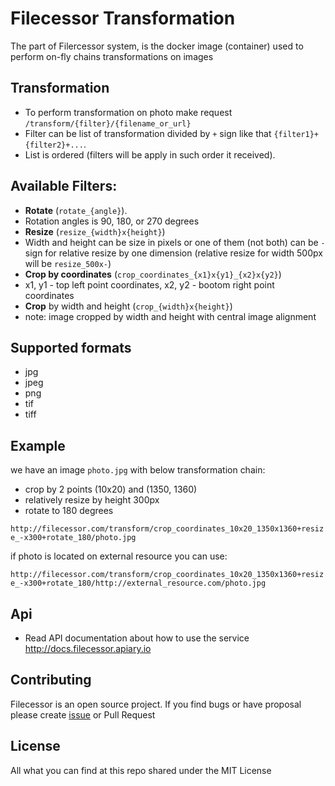 # Filecessor Transformation
The part of Filercessor system, is the docker image (container) used to perform 
on-fly chains transformations on images

## Transformation

- To perform transformation on photo make request `/transform/{filter}/{filename_or_url}`
- Filter can be list of transformation divided by `+` sign like that `{filter1}+{filter2}+...`. 
- List is ordered (filters will be apply in such order it received).

## Available Filters:

 - **Rotate** (`rotate_{angle}`). 
  - Rotation angles is 90, 180, or 270 degrees
 - **Resize** (`resize_{width}x{height}`)
  - Width and height can be size in pixels or one of them (not both) can be `-` sign for relative resize by one dimension (relative resize for width 500px will be `resize_500x-`)
 - **Crop by coordinates** (`crop_coordinates_{x1}x{y1}_{x2}x{y2}`)
  - x1, y1 - top left point coordinates, x2, y2 - bootom right point coordinates
 - **Crop** by width and height (`crop_{width}x{height}`)
  - note: image cropped by width and height with central image alignment

## Supported formats

- jpg
- jpeg
- png
- tif
- tiff

## Example

we have an image `photo.jpg` with below transformation chain:
- crop by 2 points (10x20) and (1350, 1360)
- relatively resize by height 300px
- rotate to 180 degrees

`http://filecessor.com/transform/crop_coordinates_10x20_1350x1360+resize_-x300+rotate_180/photo.jpg`

if photo is located on external resource you can use:

`http://filecessor.com/transform/crop_coordinates_10x20_1350x1360+resize_-x300+rotate_180/http://external_resource.com/photo.jpg`

## Api

- Read API documentation about how to use the service http://docs.filecessor.apiary.io

## Contributing

Filecessor is an open source project. If you find bugs or have proposal please create [issue](https://github.com/lazy-ants/filecessor/issues) or Pull Request
    
## License

All what you can find at this repo shared under the MIT License

 
